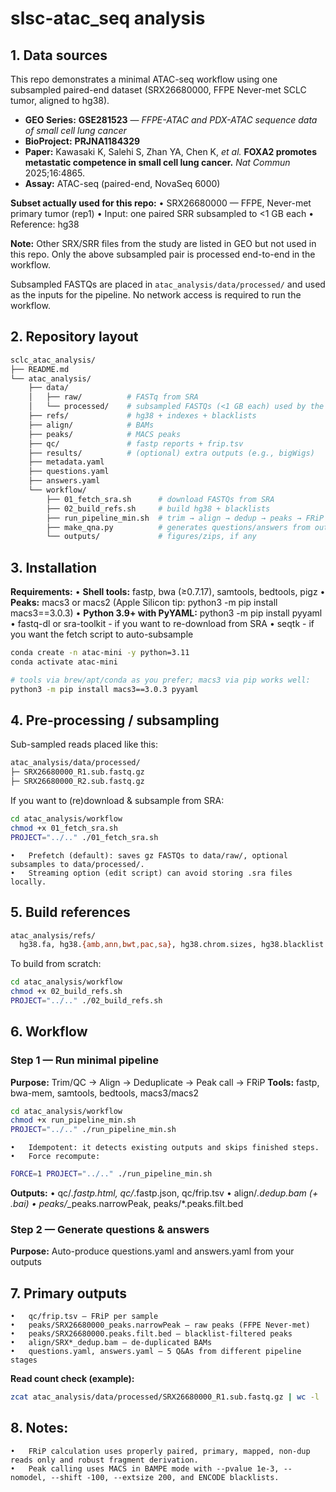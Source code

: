 # slsc-atac_seq analysis
## 1. Data sources
This repo demonstrates a minimal ATAC-seq workflow using one subsampled paired-end dataset (SRX26680000, FFPE Never-met SCLC tumor, aligned to hg38).

- **GEO Series:** **GSE281523** — *FFPE-ATAC and PDX-ATAC sequence data of small cell lung cancer*
- **BioProject:** **PRJNA1184329**
- **Paper:** Kawasaki K, Salehi S, Zhan YA, Chen K, *et al.* **FOXA2 promotes metastatic competence in small cell lung cancer.** *Nat Commun* 2025;16:4865.
- **Assay:** ATAC-seq (paired-end, NovaSeq 6000)

**Subset actually used for this repo:**
	•	SRX26680000 — FFPE, Never-met primary tumor (rep1)
	•	Input: one paired SRR subsampled to <1 GB each
	•	Reference: hg38

**Note:** Other SRX/SRR files from the study are listed in GEO but not used in this repo. Only the above subsampled pair is processed end-to-end in the workflow.

Subsampled FASTQs are placed in `atac_analysis/data/processed/` and used as the inputs for the pipeline. No network access is required to run the workflow.

## 2. Repository layout
```bash
sclc_atac_analysis/
├── README.md
└── atac_analysis/
    ├── data/
    │   ├── raw/          # FASTq from SRA
    │   └── processed/    # subsampled FASTQs (<1 GB each) used by the workflow
    ├── refs/             # hg38 + indexes + blacklists
    ├── align/            # BAMs
    ├── peaks/            # MACS peaks
    ├── qc/               # fastp reports + frip.tsv
    ├── results/          # (optional) extra outputs (e.g., bigWigs)
    ├── metadata.yaml
    ├── questions.yaml
    ├── answers.yaml
    └── workflow/
        ├── 01_fetch_sra.sh      # download FASTQs from SRA
        ├── 02_build_refs.sh     # build hg38 + blacklists
        ├── run_pipeline_min.sh  # trim → align → dedup → peaks → FRiP
        ├── make_qna.py          # generates questions/answers from outputs
        └── outputs/             # figures/zips, if any
```
## 3. Installation

**Requirements:**
	•	**Shell tools:** fastp, bwa (≥0.7.17), samtools, bedtools, pigz
	•	**Peaks:** macs3 or macs2 (Apple Silicon tip: python3 -m pip install macs3==3.0.3)
	•	**Python 3.9+ with PyYAML:** python3 -m pip install pyyaml
	•	fastq-dl or sra-toolkit - if you want to re-download from SRA
	•	seqtk - if you want the fetch script to auto-subsample
 
```bash
conda create -n atac-mini -y python=3.11
conda activate atac-mini
```
```bash
# tools via brew/apt/conda as you prefer; macs3 via pip works well:
python3 -m pip install macs3==3.0.3 pyyaml
```
## 4. Pre-processing / subsampling
Sub-sampled reads placed like this:
```bash
atac_analysis/data/processed/
├─ SRX26680000_R1.sub.fastq.gz
├─ SRX26680000_R2.sub.fastq.gz
```
If you want to (re)download & subsample from SRA:
```bash
cd atac_analysis/workflow
chmod +x 01_fetch_sra.sh
PROJECT="../.." ./01_fetch_sra.sh
```
	•	Prefetch (default): saves gz FASTQs to data/raw/, optional subsamples to data/processed/.
	•	Streaming option (edit script) can avoid storing .sra files locally.
## 5. Build references 
```bash
atac_analysis/refs/
  hg38.fa, hg38.{amb,ann,bwt,pac,sa}, hg38.chrom.sizes, hg38.blacklist.bed
```
To build from scratch:
```bash
cd atac_analysis/workflow
chmod +x 02_build_refs.sh
PROJECT="../.." ./02_build_refs.sh
```
## 6. Workflow
### Step 1 — Run minimal pipeline

**Purpose:** Trim/QC → Align → Deduplicate → Peak call → FRiP
**Tools:** fastp, bwa-mem, samtools, bedtools, macs3/macs2
```bash
cd atac_analysis/workflow
chmod +x run_pipeline_min.sh
PROJECT="../.." ./run_pipeline_min.sh
```
	•	Idempotent: it detects existing outputs and skips finished steps.
	•	Force recompute:
 ```bash
FORCE=1 PROJECT="../.." ./run_pipeline_min.sh
```
**Outputs:**
	•	qc/*.fastp.html, qc/*.fastp.json, qc/frip.tsv
	•	align/*.dedup.bam (+ .bai)
	•	peaks/*_peaks.narrowPeak, peaks/*.peaks.filt.bed
### Step 2 — Generate questions & answers
**Purpose:** Auto-produce questions.yaml and answers.yaml from your outputs

## 7. Primary outputs
	•	qc/frip.tsv — FRiP per sample
	•	peaks/SRX26680000_peaks.narrowPeak — raw peaks (FFPE Never-met)
	•	peaks/SRX26680000.peaks.filt.bed — blacklist-filtered peaks
	•	align/SRX*_dedup.bam — de-duplicated BAMs
	•	questions.yaml, answers.yaml — 5 Q&As from different pipeline stages
**Read count check (example):**
```bash
zcat atac_analysis/data/processed/SRX26680000_R1.sub.fastq.gz | wc -l
```

## 8. Notes:
	•	FRiP calculation uses properly paired, primary, mapped, non-dup reads only and robust fragment derivation.
	•	Peak calling uses MACS in BAMPE mode with --pvalue 1e-3, --nomodel, --shift -100, --extsize 200, and ENCODE blacklists.

